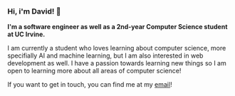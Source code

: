 ### Hi, i'm David! 👋

**I'm a software engineer as well as a 2nd-year Computer Science student at UC Irvine.**

I am currently a student who loves learning about computer science, more specifially AI and machine learning, but I am also interested in web development as well. I have a passion towards learning new things so I am open to learning more about all areas of computer science!

If you want to get in touch, you can find me at my [email](mailto:david.xiu@gmail.com)!
